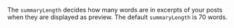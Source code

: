 The `summaryLength` decides how many words are in excerpts of your posts when they are displayed as preview. The default `summaryLength` is 70 words.
